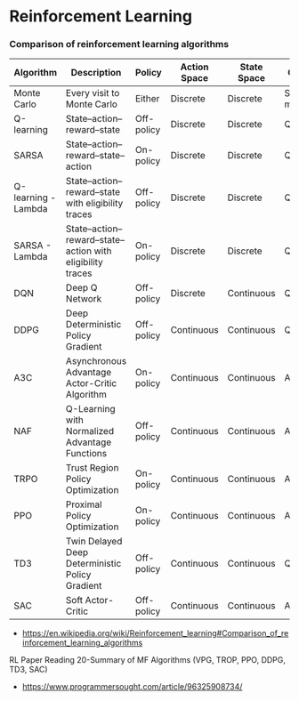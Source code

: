 # Reinforcement Learning

### Comparison of reinforcement learning algorithms

| Algorithm | Description | Policy | Action Space | State Space | Operator |
|-----------|-------------|--------|--------------|-------------|----------|
| Monte Carlo | Every visit to Monte Carlo | Either | Discrete | Discrete | Sample-means |
| Q-learning | State–action–reward–state | Off-policy | Discrete | Discrete | Q-value |
| SARSA | State–action–reward–state–action | On-policy | Discrete | Discrete | Q-value |
| Q-learning - Lambda | State–action–reward–state with eligibility traces | Off-policy | Discrete | Discrete | Q-value |
| SARSA - Lambda | State–action–reward–state–action with eligibility traces | On-policy | Discrete | Discrete | Q-value |
| DQN | Deep Q Network | Off-policy | Discrete | Continuous | Q-value |
| DDPG | Deep Deterministic Policy Gradient | Off-policy | Continuous | Continuous | Q-value |
| A3C | Asynchronous Advantage Actor-Critic Algorithm | On-policy | Continuous | Continuous | Advantage |
| NAF | Q-Learning with Normalized Advantage Functions | Off-policy | Continuous | Continuous | Advantage |
| TRPO | Trust Region Policy Optimization | On-policy | Continuous | Continuous | Advantage |
| PPO | Proximal Policy Optimization | On-policy | Continuous | Continuous | Advantage |
| TD3 | Twin Delayed Deep Deterministic Policy Gradient | Off-policy | Continuous | Continuous | Q-value |
| SAC | Soft Actor-Critic | Off-policy | Continuous | Continuous | Advantage |

- https://en.wikipedia.org/wiki/Reinforcement_learning#Comparison_of_reinforcement_learning_algorithms



RL Paper Reading 20-Summary of MF Algorithms (VPG, TROP, PPO, DDPG, TD3, SAC)
- https://www.programmersought.com/article/96325908734/
